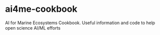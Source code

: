 # ai4me-cookbook
AI for Marine Ecosystems Cookbook. Useful information and code to help open science AI/ML efforts
